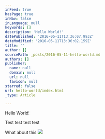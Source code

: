```yaml
---
inFeed: true
hasPage: true
inNav: false
inLanguage: null
keywords: []
description: 'Hello World!'
datePublished: '2016-05-11T13:36:07.993Z'
dateModified: '2016-05-11T13:36:02.159Z'
title: ''
author: []
sourcePath: _posts/2016-05-11-hello-world.md
authors: []
publisher:
  name: null
  domain: null
  url: null
  favicon: null
starred: false
url: hello-world/index.html
_type: Article

---
```

Hello World!

Test test test test

What about this
![](https://the-grid-user-content.s3-us-west-2.amazonaws.com/91a6d8c8-64ba-40b3-b972-f8835cc07821.jpg)